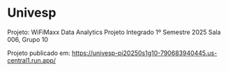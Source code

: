 # Univesp
Projeto: WiFiMaxx Data Analytics
Projeto Integrado 1º Semestre 2025
Sala 006, Grupo 10

Projeto publicado em:
https://univesp-pi20250s1g10-790683940445.us-central1.run.app/
